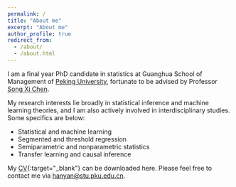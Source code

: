 ```yaml
---
permalink: /
title: "About me"
excerpt: "About me"
author_profile: true
redirect_from: 
  - /about/
  - /about.html
---
```




I am a final year PhD candidate in statistics at Guanghua School of Management of [Peking University](https://en.gsm.pku.edu.cn/statistic), fortunate to be advised by Professor [Song Xi Chen](http://songxichen.com). 

My research interests lie broadly in statistical inference and machine learning theories, and I am also actively involved in interdisciplinary studies. Some specifics are below:

- Statistical and machine learning 
- Segmented and threshold regression
- Semiparametric and nonparametric statistics
- Transfer learning and causal inference


My [CV](http://hanyan-stat.github.io/files/CV-HanYan-2024-12.pdf){:target="_blank"} can be downloaded here. Please feel free to contact me via [hanyan@stu.pku.edu.cn](hanyan@stu.pku.edu.cn). 
